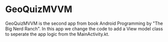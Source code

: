 # GeoQuizMVVM
GeoQuizMVVM is the second app from book Android Programming by "The Big Nerd Ranch".
In this app we change the code to add a View model class to seperate the app logic from the MainActivity.kt.

